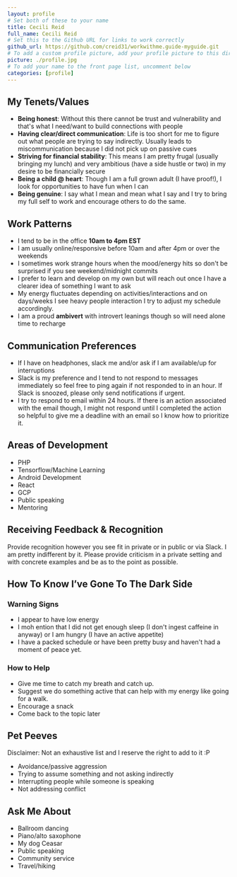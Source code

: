 ```yaml
---
layout: profile
# Set both of these to your name
title: Cecili Reid
full_name: Cecili Reid
# Set this to the Github URL for links to work correctly
github_url: https://github.com/creid31/workwithme.guide-myguide.git
# To add a custom profile picture, add your profile picture to this directory, update, and uncomment the relative link below.
picture: ./profile.jpg
# To add your name to the front page list, uncomment below
categories: [profile]
---
```


## My Tenets/Values
  - **Being honest**: Without this there cannot be trust and vulnerability and that's what I need/want to build connections with people
  - **Having clear/direct communication**: Life is too short for me to figure out what people are trying to say indirectly. Usually leads to miscommunication because I did not pick up on passive cues
  - **Striving for financial stability**: This means I am pretty frugal (usually bringing my lunch) and very ambitious (have a side hustle or two) in my desire to be financially secure
  - **Being a child @ heart**: Though I am a full grown adult (I have proof!), I look for opportunities to have fun when I can
  - **Being genuine**: I say what I mean and mean what I say and I try to bring my full self to work and encourage others to do the same.

## Work Patterns
- I tend to be in the office **10am to 4pm EST**
- I am usually online/responsive before 10am and after 4pm or over the weekends
- I sometimes work strange hours when the mood/energy hits so don't be surprised if you see weekend/midnight commits
- I prefer to learn and develop on my own but will reach out once I have a clearer idea of something I want to ask
- My energy fluctuates depending on activities/interactions and on days/weeks I see heavy people interaction I try to adjust my schedule accordingly.
- I am a proud **ambivert** with introvert leanings though so will need alone time to recharge

## Communication Preferences
- If I have on headphones, slack me and/or ask if I am available/up for interruptions
- Slack is my preference and I tend to not respond to messages immediately so feel free to ping again if not responded to in an hour. If Slack is snoozed, please only send notifications if urgent.
- I try to respond to email within 24 hours. If there is an action associated with the email though, I might not respond until I completed the action so helpful to give me a deadline with an email so I know how to prioritize it.

## Areas of Development
- PHP
- Tensorflow/Machine Learning
- Android Development
- React
- GCP
- Public speaking
- Mentoring

## Receiving Feedback & Recognition
Provide recognition however you see fit in private or in public or via Slack. I am pretty indifferent by it. Please provide criticism in a private setting and with concrete examples and be as to the point as possible.

## How To Know I’ve Gone To The Dark Side
### Warning Signs
- I appear to have low energy
- I moh ention that I did not get enough sleep (I don't ingest caffeine in anyway) or I am hungry (I have an active appetite)
- I have a packed schedule or have been pretty busy and haven't had a moment of peace yet.

### How to Help
- Give me time to catch my breath and catch up.
- Suggest we do something active that can help with my energy like going for a walk.
- Encourage a snack
- Come back to the topic later

## Pet Peeves
Disclaimer: Not an exhaustive list and I reserve the right to add to it :P
- Avoidance/passive aggression
- Trying to assume something and not asking indirectly
- Interrupting people while someone is speaking
- Not addressing conflict


## Ask Me About
  - Ballroom dancing
  - Piano/alto saxophone
  - My dog Ceasar
  - Public speaking
  - Community service
  - Travel/hiking
